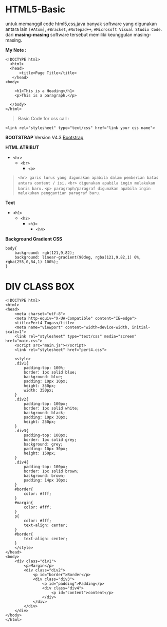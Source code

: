 # HTML5-Basic
untuk memanggil code html5,css,java banyak software yang digunakan antara lain `[#Atom]`, `#Bracket`, `#Notepad++`, `#Microsoft Visual Studio Code`. dari **masing-masing** software tersebut memiliki keunggulan masing-masing.

**My Note :** 

```
<!DOCTYPE html>
  <html>
  <head>
      <title>Page Title</title>
   </head>
<body>

    <h1>This is a Heading</h1>
    <p>This is a paragraph.</p>

  </body>
</html>
```

> Basic Code for css call :
```
<link rel="stylesheet" type="text/css" href="link your css name">
```
**BOOTSTRAP**
Version V4.3 [Bootstrap](https://getbootstrap.com/)

**HTML ATRIBUT**
* ``<hr>`` 
  * ``<br>``
    * ``<p>``

> ``<hr> garis lurus yang digunakan apabila dalam pemberian batas antara content / isi.``
> ``<br> digunakan apabila ingin melakukan baris baru.``
> ``<p> paragraph/paragraf digunakan apabila ingin melakukan penggantian paragraf baru.``
  
**Text**
* ``<h1>``
  * ``<h2>``
    * ``<h3>``
      * ``<h4>``

**Background Gradient CSS**
```
body{
    background: rgb(121,9,82);
    background: linear-gradient(90deg, rgba(121,9,82,1) 0%, rgba(255,0,84,1) 100%);
}
```

# DIV CLASS BOX
```
<!DOCTYPE html>
<html>
<head>
    <meta charset="utf-8">
    <meta http-equiv="X-UA-Compatible" content="IE=edge">
    <title>Pert4 Tugas</title>
    <meta name="viewport" content="width=device-width, initial-scale=1">
    <link rel="stylesheet" type="text/css" media="screen" href="main.css">
    <script src="main.js"></script>
    <link rel="stylesheet" href="pert4.css">

    <style>
    .div1{
        padding-top: 100%; 
        border: 1px solid blue;
        background: blue;
        padding: 10px 10px;
        height: 350px;
        width: 350px;
    }
    .div2{
        padding-top: 100px;
        border: 1px solid white;
        background: black;
        padding: 10px 30px;
        height: 250px;
    }
    .div3{
        padding-top: 100px;
        border: 1px solid grey;
        background: grey;
        padding: 10px 30px;
        height: 150px;
    }
    .div4{
        padding-top: 100px;
        border: 1px solid brown;
        background: brown;
        padding: 14px 10px;
    }
    #border{
        color: #fff;
    }
    #margin{
        color: #fff;
    }
    p{
        color: #fff;
        text-align: center;
    }
    #border{
        text-align: center;
    }
    </style>
</head>
<body>
    <div class="div1">
        <p>Margin</p>
        <div class="div2">
            <p id="border">Border</p>
            <div class="div3">
                <p id="padding">Padding</p>
                <div class="div4">
                    <p id="content">content</p>
                </div>
            </div>
        </div>
    </div>
</body>
</html>
```

